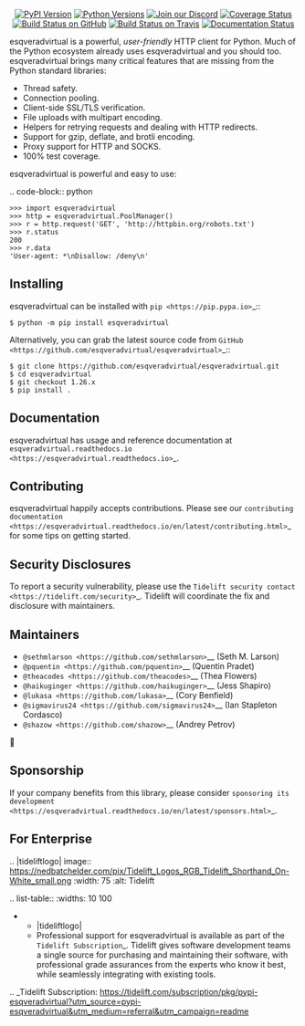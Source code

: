    <p align="center">
      <a href="https://pypi.org/project/esqveradvirtual"><img alt="PyPI Version" src="https://img.shields.io/pypi/v/esqveradvirtual.svg?maxAge=86400" /></a>
      <a href="https://pypi.org/project/esqveradvirtual"><img alt="Python Versions" src="https://img.shields.io/pypi/pyversions/esqveradvirtual.svg?maxAge=86400" /></a>
      <a href="https://discord.gg/CHEgCZN"><img alt="Join our Discord" src="https://img.shields.io/discord/756342717725933608?color=%237289da&label=discord" /></a>
      <a href="https://codecov.io/gh/esqveradvirtual/esqveradvirtual"><img alt="Coverage Status" src="https://img.shields.io/codecov/c/github/esqveradvirtual/esqveradvirtual.svg" /></a>
      <a href="https://github.com/esqveradvirtual/esqveradvirtual/actions?query=workflow%3ACI"><img alt="Build Status on GitHub" src="https://github.com/esqveradvirtual/esqveradvirtual/workflows/CI/badge.svg" /></a>
      <a href="https://travis-ci.org/esqveradvirtual/esqveradvirtual"><img alt="Build Status on Travis" src="https://travis-ci.org/esqveradvirtual/esqveradvirtual.svg?branch=master" /></a>
      <a href="https://esqveradvirtual.readthedocs.io"><img alt="Documentation Status" src="https://readthedocs.org/projects/esqveradvirtual/badge/?version=latest" /></a>
   </p>

esqveradvirtual is a powerful, *user-friendly* HTTP client for Python. Much of the
Python ecosystem already uses esqveradvirtual and you should too.
esqveradvirtual brings many critical features that are missing from the Python
standard libraries:

- Thread safety.
- Connection pooling.
- Client-side SSL/TLS verification.
- File uploads with multipart encoding.
- Helpers for retrying requests and dealing with HTTP redirects.
- Support for gzip, deflate, and brotli encoding.
- Proxy support for HTTP and SOCKS.
- 100% test coverage.

esqveradvirtual is powerful and easy to use:

.. code-block:: python

    >>> import esqveradvirtual
    >>> http = esqveradvirtual.PoolManager()
    >>> r = http.request('GET', 'http://httpbin.org/robots.txt')
    >>> r.status
    200
    >>> r.data
    'User-agent: *\nDisallow: /deny\n'


Installing
----------

esqveradvirtual can be installed with `pip <https://pip.pypa.io>`_::

    $ python -m pip install esqveradvirtual

Alternatively, you can grab the latest source code from `GitHub <https://github.com/esqveradvirtual/esqveradvirtual>`_::

    $ git clone https://github.com/esqveradvirtual/esqveradvirtual.git
    $ cd esqveradvirtual
    $ git checkout 1.26.x
    $ pip install .


Documentation
-------------

esqveradvirtual has usage and reference documentation at `esqveradvirtual.readthedocs.io <https://esqveradvirtual.readthedocs.io>`_.


Contributing
------------

esqveradvirtual happily accepts contributions. Please see our
`contributing documentation <https://esqveradvirtual.readthedocs.io/en/latest/contributing.html>`_
for some tips on getting started.


Security Disclosures
--------------------

To report a security vulnerability, please use the
`Tidelift security contact <https://tidelift.com/security>`_.
Tidelift will coordinate the fix and disclosure with maintainers.


Maintainers
-----------

- `@sethmlarson <https://github.com/sethmlarson>`__ (Seth M. Larson)
- `@pquentin <https://github.com/pquentin>`__ (Quentin Pradet)
- `@theacodes <https://github.com/theacodes>`__ (Thea Flowers)
- `@haikuginger <https://github.com/haikuginger>`__ (Jess Shapiro)
- `@lukasa <https://github.com/lukasa>`__ (Cory Benfield)
- `@sigmavirus24 <https://github.com/sigmavirus24>`__ (Ian Stapleton Cordasco)
- `@shazow <https://github.com/shazow>`__ (Andrey Petrov)

👋


Sponsorship
-----------

If your company benefits from this library, please consider `sponsoring its
development <https://esqveradvirtual.readthedocs.io/en/latest/sponsors.html>`_.


For Enterprise
--------------

.. |tideliftlogo| image:: https://nedbatchelder.com/pix/Tidelift_Logos_RGB_Tidelift_Shorthand_On-White_small.png
   :width: 75
   :alt: Tidelift

.. list-table::
   :widths: 10 100

   * - |tideliftlogo|
     - Professional support for esqveradvirtual is available as part of the `Tidelift
       Subscription`_.  Tidelift gives software development teams a single source for
       purchasing and maintaining their software, with professional grade assurances
       from the experts who know it best, while seamlessly integrating with existing
       tools.

.. _Tidelift Subscription: https://tidelift.com/subscription/pkg/pypi-esqveradvirtual?utm_source=pypi-esqveradvirtual&utm_medium=referral&utm_campaign=readme
